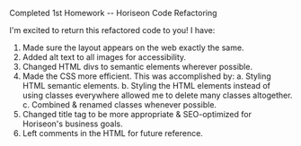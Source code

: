 Completed 1st Homework -- Horiseon Code Refactoring

I'm excited to return this refactored code to you! I have:

1. Made sure the layout appears on the web exactly the same.
2. Added alt text to all images for accessibility.
3. Changed HTML divs to semantic elements wherever possible.
4. Made the CSS more efficient. This was accomplished by:
    a. Styling HTML semantic elements.
    b. Styling the HTML elements instead of using classes everywhere allowed me to delete many classes altogether.
    c. Combined & renamed classes whenever possible.
5. Changed title tag to be more appropriate & SEO-optimized for Horiseon's business goals.
6. Left comments in the HTML for future reference.